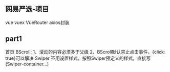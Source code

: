 ## 网易严选-项目
  vue vuex VueRouter axios封装 
## part1
  首页
  BScroll:
      1、滚动的内容必须多于父级
      2、BScroll默认禁止点击事件，{click: true}可以解决
  Swiper
      不用设置样式，按照Swiper预定义的样式，直接写 (Swiper-container...)
